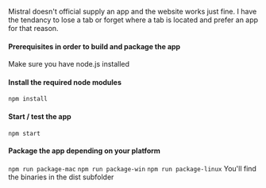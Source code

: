 Mistral doesn't official supply an app and the website works just fine. I have the tendancy to lose a tab or forget where a tab is located and prefer an app for that reason.

#### Prerequisites in order to build and package the app
Make sure you have node.js installed

#### Install the required node modules
`npm install`

#### Start / test the app
`npm start`

#### Package the app depending on your platform
`npm run package-mac`
`npm run package-win`
`npm run package-linux`
You'll find the binaries in the dist subfolder